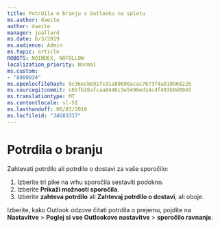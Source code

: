 ```yaml
---
title: Potrdila o branju v Outlooku na spletu
ms.author: daeite
author: daeite
manager: joallard
ms.date: 6/3/2019
ms.audience: Admin
ms.topic: article
ROBOTS: NOINDEX, NOFOLLOW
localization_priority: Normal
ms.custom:
- "8000034"
ms.openlocfilehash: 9c36ecb691fcd1a80690acac7673f4a010968226
ms.sourcegitcommit: c65fb26afcaa8446c3e5490ed14c4f403b9d0945
ms.translationtype: MT
ms.contentlocale: sl-SI
ms.lasthandoff: 06/03/2019
ms.locfileid: "34683317"
---
```

# <a name="read-receipts"></a>Potrdila o branju

Zahtevati potrdilo ali potrdilo o dostavi za vaše sporočilo: 

1. Izberite tri pike na vrhu sporočila sestaviti podokno.
1. Izberite **Prikaži možnosti sporočila**.
1. Izberite **zahteva potrdilo** ali **Zahtevaj potrdilo o dostavi**, ali oboje.

Izberite, kako Outlook odzove čitati potrdila o prejemu, pojdite na **Nastavitve** > **Poglej si vse Outlookove nastavitve** > **sporočilo ravnanje**.